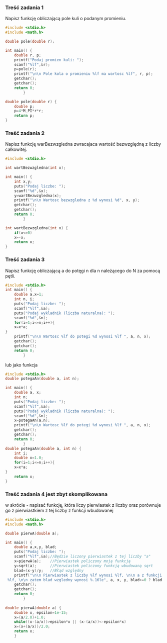 ### Treść zadania 1
Napisz funkcję obliczającą pole kuli o podanym promieniu.

```c
#include <stdio.h>
#include <math.h>

double pole(double r);

int main() {
    double r, p;
    printf("Podaj promien kuli: ");
    scanf("%lf",&r);
    p=pole(r);
    printf("\n\n Pole kola o promieniu %lf ma wartosc %lf", r, p);
    getchar();
    getchar();
    return 0;
        }   

double pole(double r) {
    double p;
    p=4*M_PI*r*r;                                                          
    return p;    
}
```
### Treść zadania 2
Napisz funkcję warBezwzgledna zwracajaca wartość bezwzględną z liczby całkowitej.

```c
#include <stdio.h>

int wartBezwzgledna(int x);

int main() {
    int x,y;
    puts("Podaj liczbe: ");
    scanf("%d",&x);
    y=wartBezwzgledna(x);
    printf("\n\n Wartosc bezwzgledna z %d wynosi %d", x, y);
    getchar();
    getchar();
    return 0;
        }   

int wartBezwzgledna(int x) {
    if(x<=0)
    x=-x;
    return x;    
}
```

### Treść zadania 3
Napisz funkcję obliczającą a do potęgi n dla n należącego do N za pomocą pętli.

```c
#include <stdio.h>
int main() {
    double a,x=1;
    int n, i;
    puts("Podaj liczbe: ");
    scanf("%lf",&a);
    puts("Podaj wykladnik (liczba naturalna): ");
    scanf("%d",&n);
    for(i=1;i<=n;i++){
    x=x*a;
}
    printf("\n\n Wartosc %lf do potegi %d wynosi %lf ", a, n, x);
    getchar();
    getchar();
    return 0;
        }
```

lub jako funkcja

```c
#include <stdio.h>
double potegaAn(double a, int n);

int main() {
    double a, x;
    int n;
    puts("Podaj liczbe: ");
    scanf("%lf",&a);
    puts("Podaj wykladnik (liczba naturalna): ");
    scanf("%d",&n);
    x=potegaAn(a,n);
    printf("\n\n Wartosc %lf do potegi %d wynosi %lf ", a, n, x);
    getchar();
    getchar();
    return 0;
        }   
double potegaAn(double a, int n) {
    int i;
    double x=1.0;
    for(i=1;i<=n;i++){
    x=x*a;
}
    return x;
}
```

### Treść zadania 4 jest zbyt skomplikowana
w skrócie - napisać funkcję, która liczy pierwiastek z liczby oraz porównuje go z pierwiastkiem z tej liczby z funkcji wbudowanej

```c
#include <stdio.h>
#include <math.h>

double pierwA(double a);

int main() {
    double a,x,y, blad;
    puts("Podaj liczbe: ");
    scanf("%lf",&a);//Będzie liczony pierwiastek z tej liczby "a"
    x=pierwA(a);    //Pierwiastek policzony moją funkcją
    y=sqrt(a);      //Pierwiastek policzony funkcją wbudowaną sqrt
    blad=(x-y)/y;   //Błąd względny
    printf("\n\n Pierwiastek z liczby %lf wynosi %lf, \n\n a z funkcji sqrt() wynosi\
 %lf, \n\n zatem blad wzgledny wynosi %.16le", a, x, y, blad>=0 ? blad : -blad);
    getchar();
    getchar();
    return 0;
        }
        
double pierwA(double a) {
    double x, epsilon=1e-15;
    x=(a/2.0)+1.0;
    while((x-(a/x))>epsilon*x || (x-(a/x))<-epsilon*x)
    x=(x+(a/x))/2.0;
    return x;
    }
```
